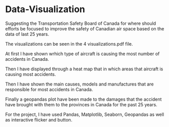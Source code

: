 # Data-Visualization
Suggesting the Transportation Safety Board of Canada for where should efforts be focused to improve the safety of Canadian air space based on the data of last 25 years.

The visualizations can be seen in the 4 visualizations.pdf file.

At first I have shown wrhich type of aircraft is causing the most number of accidents in Canada.

Then I have displayed through a heat map that in which areas that aircraft is causing most accidents.

Then I have shown the main causes, models and manufactures that are responsible for most accidents in Canada.

Finally a geopandas plot have been made to the damages that the accident have brought with them to the provinces in Canada for the past 25 years.

For the project, I have used Pandas, Matplotlib, Seaborn, Geopandas as well as interactive flicker and button.

